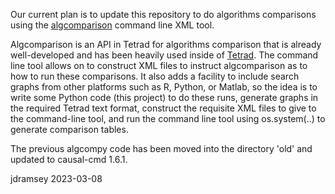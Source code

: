Our current plan is to update this repository to do algorithms comparisons using the [algcomparison](https://dl.acm.org/doi/abs/10.5555/3455716.3455954) command line XML tool.

Algcomparison is an API in Tetrad for algorithms comparison that is already well-developed and has been heavily used inside of [Tetrad](https://github.com/cmu-phil/tetrad). The command line tool allows on to construct XML files to instruct algcomparison as to how to run these comparisons. It also adds a facility to include search graphs from other platforms such as R, Python, or Matlab, so the idea is to write some Python code (this project) to do these runs, generate graphs in the required Tetrad text format, construct the requisite XML files to give to the command-line tool, and run the command line tool using os.system(..) to generate comparison tables.

The previous algcompy code has been moved into the directory 'old' and updated to causal-cmd 1.6.1.

jdramsey 2023-03-08
